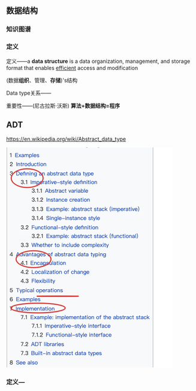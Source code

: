 ## 数据结构



### 知识图谱







### 定义

定义——a **data structure** is a data organization, management, and storage format that enables [efficient](https://en.wikipedia.org/wiki/Algorithmic_efficiency) access and modification

(数据**组织**、管理、**存储**)'s结构



Data type关系——



重要性——(尼古拉斯·沃斯) **算法+数据结构=程序**







## ADT

https://en.wikipedia.org/wiki/Abstract_data_type

![image-20191105143214963](assets/image-20191105143214963.png)



### 定义—